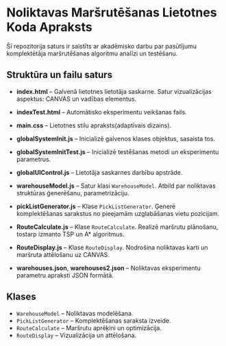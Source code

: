 # Noliktavas Maršrutēšanas Lietotnes Koda Apraksts

Šī repozitorija saturs ir saistīts ar akadēmisko darbu par pasūtījumu komplektētāja maršrutēšanas algoritmu analīzi un testēšanu.

##  Struktūra un failu saturs

- **index.html** – Galvenā lietotnes lietotāja saskarne. Satur vizualizācijas aspektus: CANVAS un vadības elementus.
- **indexTest.html** – Automātisko eksperimentu veikšanas fails.
- **main.css** – Lietotnes stilu apraksts(adaptīvais dizains).

- **globalSystemInit.js** – Inicializē galvenos klases objektus, sasaista tos.
- **globalSystemInitTest.js** – Inicializē testēšanas metodi un eksperimentu parametrus.
- **globalUIControl.js** – Lietotāja saskarnes darbību apstrāde.

- **warehouseModel.js** – Satur klasi `WarehouseModel`. Atbild par noliktavas struktūras ģenerēšanu, parametrizāciju.
- **pickListGenerator.js** – Klase `PickListGenerator`. Ģenerē komplektēšanas sarakstus no pieejamām uzglabāšanas vietu pozicijam.
- **RouteCalculate.js** – Klase `RouteCalculate`. Realizē maršrutu plānošanu, tostarp izmanto TSP un A* algoritmus.
- **RouteDisplay.js** – Klase `RouteDisplay`. Nodrošina noliktavas karti un maršruta attēlošanu uz CANVAS.
- **warehouses.json**, **warehouses2.json** – Noliktavas eksperimentu parametru apraksti JSON formātā.

## Klases

- `WarehouseModel` – Noliktavas modelēšana.
- `PickListGenerator` – Komplektēšanas saraksta izveide.
- `RouteCalculate` – Maršrutu aprēķini un optimizācija.
- `RouteDisplay` – Vizualizācija un attēlošana.
